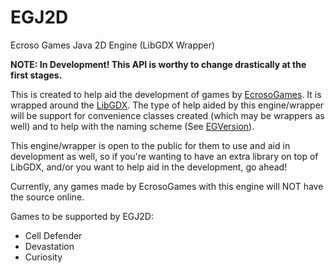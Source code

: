 EGJ2D
=====

Ecroso Games Java 2D Engine (LibGDX Wrapper)

**NOTE: In Development! This API is worthy to change drastically at the first stages.**

This is created to help aid the development of games by [EcrosoGames](http://ecrosogames.webs.com/). It is wrapped around the [LibGDX](http://libgdx.badlogicgames.com/). The type of help aided by this engine/wrapper will be support for convenience classes created (which may be wrappers as well) and to help with the naming scheme (See [EGVersion](https://github.com/EcrosoGames/EGJ2D/blob/master/src/ecrosogames/engine/EGVersion.java)).

This engine/wrapper is open to the public for them to use and aid in development as well, so if you're wanting to have an extra library on top of LibGDX, and/or you want to help aid in the development, go ahead!

Currently, any games made by EcrosoGames with this engine will NOT have the source online.

Games to be supported by EGJ2D:

* Cell Defender
* Devastation
* Curiosity
